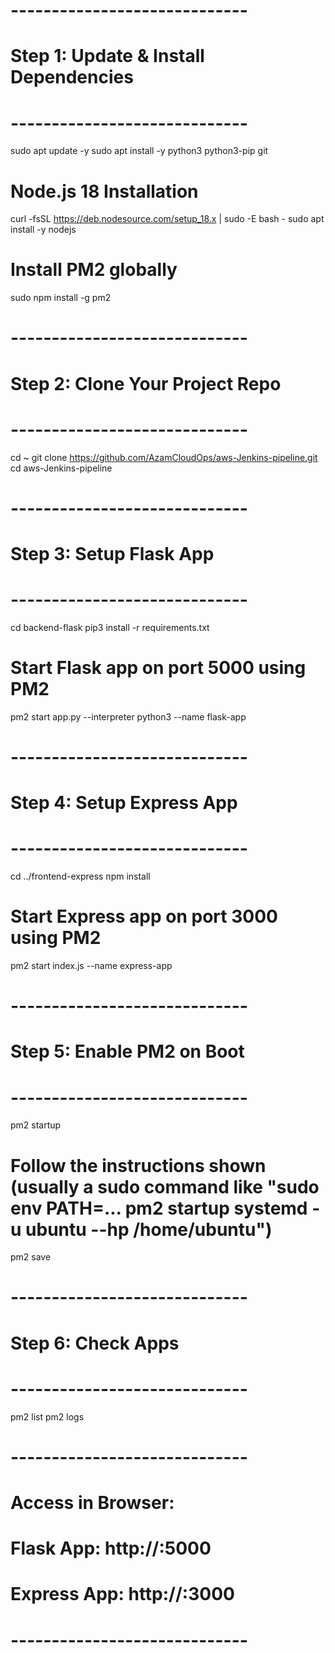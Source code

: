 # -----------------------------
# Step 1: Update & Install Dependencies
# -----------------------------

sudo apt update -y
sudo apt install -y python3 python3-pip git

# Node.js 18 Installation
curl -fsSL https://deb.nodesource.com/setup_18.x | sudo -E bash -
sudo apt install -y nodejs

# Install PM2 globally
sudo npm install -g pm2

# -----------------------------
# Step 2: Clone Your Project Repo
# -----------------------------

cd ~
git clone https://github.com/AzamCloudOps/aws-Jenkins-pipeline.git
cd aws-Jenkins-pipeline

# -----------------------------
# Step 3: Setup Flask App
# -----------------------------

cd backend-flask
pip3 install -r requirements.txt

# Start Flask app on port 5000 using PM2
pm2 start app.py --interpreter python3 --name flask-app

# -----------------------------
# Step 4: Setup Express App
# -----------------------------

cd ../frontend-express
npm install

# Start Express app on port 3000 using PM2
pm2 start index.js --name express-app

# -----------------------------
# Step 5: Enable PM2 on Boot
# -----------------------------

pm2 startup
# Follow the instructions shown (usually a sudo command like "sudo env PATH=... pm2 startup systemd -u ubuntu --hp /home/ubuntu")

pm2 save

# -----------------------------
# Step 6: Check Apps
# -----------------------------

pm2 list
pm2 logs

# -----------------------------
# Access in Browser:
# Flask App:    http://<Your-EC2-IP>:5000
# Express App:  http://<Your-EC2-IP>:3000
# -----------------------------
